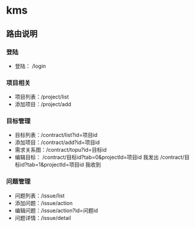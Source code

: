 # kms

## 路由说明

### 登陆
- 登陆： /login

### 项目相关
- 项目列表：/project/list
- 添加项目：/project/add

### 目标管理
- 目标列表：/contract/list?id=项目id
- 添加项目：/contract/add?id=项目id
- 需求关系图：/contract/topu?id=目标id
- 编辑目标：
    /contract/目标id?tab=0&projectId=项目id   我发出
    /contract/目标id?tab=1&projectId=项目id   我收到

### 问题管理
- 问题列表：/issue/list
- 添加问题：/issue/action
- 编辑问题：/issue/action?id=问题id
- 问题详情：/issue/detail
